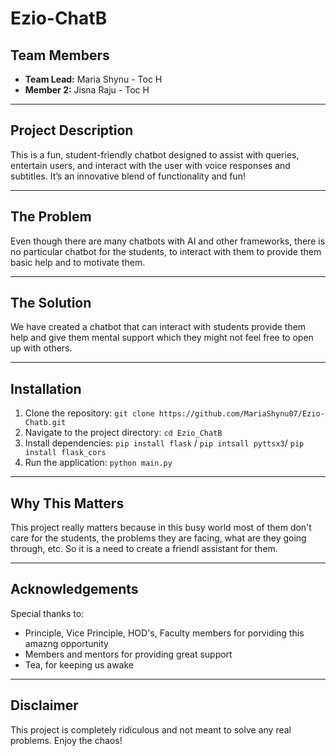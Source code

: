 # Ezio-ChatB

## Team Members

- **Team Lead:** Maria Shynu - Toc H
- **Member 2:** Jisna Raju - Toc H

---

## Project Description
This is a fun, student-friendly chatbot designed to assist with queries, entertain users, and interact with the user with voice responses and subtitles. It’s an innovative blend of functionality and fun!

---

## The Problem 
Even though there are many chatbots with AI and other frameworks, there is no particular chatbot for the students, to interact with them to provide them basic help and to motivate them. 

---

## The Solution 
We have created a chatbot that can interact with students provide them help and give them mental support which they might not feel free to open up with others. 

---

## Installation
1. Clone the repository: `git clone https://github.com/MariaShynu07/Ezio-Chatb.git`
2. Navigate to the project directory: `cd Ezio_ChatB`
3. Install dependencies: `pip install flask` / `pip intsall pyttsx3`/ `pip install flask_cors`
4. Run the application: `python main.py`

---

## Why This Matters 
This project really matters because in this busy world most of them don't care for the students, the problems they are facing, what are they going through, etc. So it is a need to create a friendl assistant for them. 

---

## Acknowledgements
Special thanks to:
- Principle, Vice Principle, HOD's, Faculty members for porviding this amazng opportunity
- Members and mentors for providing great support
- Tea, for keeping us awake

---

## Disclaimer
This project is completely ridiculous and not meant to solve any real problems. Enjoy the chaos!


